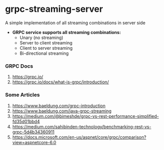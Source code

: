 # grpc-streaming-server
A simple implementation of all streaming combinations in server side
- **GRPC service supports all streaming combinations:**
    - Unary (no streaming)
    - Server to client streaming
    - Client to server streaming
    - Bi-directional streaming
### GRPC Docs
1. https://grpc.io/
2. https://grpc.io/docs/what-is-grpc/introduction/
### Some Articles
1. https://www.baeldung.com/grpc-introduction
2. https://www.baeldung.com/java-grpc-streaming
3. https://medium.com/@bimeshde/grpc-vs-rest-performance-simplified-fd35d01bbd4
4. https://medium.com/sahibinden-technology/benchmarking-rest-vs-grpc-5d4b34360911
5. https://docs.microsoft.com/en-us/aspnet/core/grpc/comparison?view=aspnetcore-6.0
